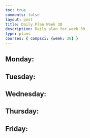 ```yaml
---
toc: true
comments: false
layout: post
title: Daily Plan Week 30
description: Daily plan for week 30
type: plans
courses: { compsci: {week: 30} }
---
```


## Monday:
> 

## Tuesday:
> 

## Wednesday:
> 

## Thursday:
> 

## Friday:
> 
